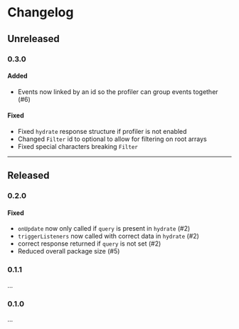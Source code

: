# Changelog

## Unreleased

### 0.3.0

#### Added

- Events now linked by an id so the profiler can group events together (#6)

#### Fixed
- Fixed `hydrate` response structure if profiler is not enabled
- Changed `Filter` id to optional to allow for filtering on root arrays
- Fixed special characters breaking `Filter`

---

## Released

### 0.2.0

#### Fixed

- `onUpdate` now only called if `query` is present in `hydrate` (#2)
- `triggerListeners` now called with correct data in `hydrate` (#2)
- correct response returned if `query` is not set (#2)
- Reduced overall package size (#5)

### 0.1.1
...
### 0.1.0
...
